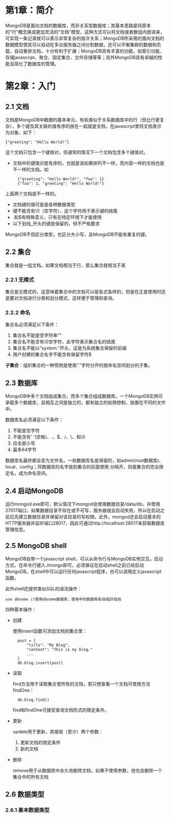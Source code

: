 # 第1章：简介

MongoDB是面向文档的数据库，而非关系型数据库；其基本思路是将原本的“行”概念换成更加灵活的“文档”模型，这种方式可以将文档或者数组内嵌进来，可实现一条记录就可以表示非常复杂的层次关系；MongoDB所采用的面向文档的数据模型使其可以自动在多台服务器之间分割数据，还可以平衡集群的数据和负载，自动重排文档，十分有利于扩展；MongoDB具有丰富的功能，如索引功能、存储javascript、聚合、固定集合、文件存储等等；另外MongoDB具有卓越的性能且简化了数据库的管理。

# 第2章：入门

## 2.1 文档

文档是MongoDB中数据的基本单元，有些类似于关系数据库中的行（但比行更复杂），多个键及其关联的值有序的放在一起就是文档，在javascript里将文档表示为对象，如下：

	{"greeting": "Hello World!"}
这个文档只包含一个键值对，但通常的情况下一个文档包含多个键值对。

* 文档中的键值对是有序的，也就是说如果排列不一样，而内容一样的文档也是不一样的文档。如

		{"greeting": "Hello World!", "foo": 1}
		{"foo": 1, "greeting": "Hello World!"}
上面两个文档是不一样的。
* 文档键的值可是是各种数据类型
* 键不能含有\0（空字符），这个字符用于表示键的结尾
* .和$有特殊意义，只有在特定环境下才能使用
* 以下划线_开头的键是保留的，但不严格要求

MongoDB不但区分类型，也区分大小写，且MongoDB不能有重复的键。

## 2.2 集合

集合就是一组文档。如果文档相当于行，那么集合就相当于表

### 2.2.1 无模式

集合是无模式的，这意味着集合中的文档可以是各式各样的，但是在正是使用时还是要对文档进行分类和划分模式，这样便于管理和查询。

### 2.2.2 命名

集合名必须满足以下条件：
1. 集合名不能是空字符串""
2. 集合名不能含有\0空字符，此字符表示集合名的结尾
3. 集合名不能以“system.”开头，这是为系统集合保留的前缀
4. 用户创建的集合名字不能含有保留字符$

**子集合**：组织集合的一种惯例是使用“.”字符分开的按命名空间划分的子集。

## 2.3 数据库

MongoDB中多个文档组成集合，而多个集合组成数据库。一个MongoDB实例可承载多个数据库，且相互之间是独立的，都有独立的权限控制，放置在不同的文件中。

数据库名必须满足以下条件：
1. 不能是空字符
2. 不能含有' '(空格)、.、$、/、\、和\0
3. 应全部小写
4. 最多64字节

数据库名最终都会变为文件名，一些数据库名是保留的，如admin(root数据库)、local、config；将数据库的名字放到集合的前面使用.分隔开，则是集合的完全限定名，成为命名空间。

## 2.4 启动MongoDB

运行mongod.exe即可，默认情况下mongod会使用数据目录/data/db，并使用27017端口，如果数据目录不存在或不可写，服务器就会启动失败，所以在启动之前应先建立数据目录并保留对该目录的写权限。此外，mongod还会启动基本的HTTP服务器并监听端口28017，因此可通过http://localhost:28017来获取数据库管理信息。

## 2.5 MongoDB shell

MongoDB自带一个javascript shell，可以从命令行与MongoDB实例交互。启动方式，在命令行键入./mongo即可，必须保证在启动shell之前已经启动MongoDB。在shell中可以运行任何javascript程序，也可以调用定义javascript函数。

此外shell还提供类似SQL的语法操作：

	use dbname //使用dbname数据库，使用中的数据库有db指针指向

四种基本操作：

* 创建

	使用insert函数可添加文档到集合里：

		post = {
			"title": "My Blog",
			"content": "This is my blog."
			...
		}
		db.blog.insert(post)
* 读取

	find方法用于读取集合里所有的文档，若只想查看一个文档可使用方法findOne：

		db.blog.find()
	find和findOne可接受查询文档形式的限定条件。
* 更新

	update用于更新，其接收（至少）两个参数：
	1. 更新文档的限定条件
	2. 新的文档
* 删除

	remove用于从数据库中永久地删除文档，如果不使用参数，他也会删除一个集合中的所有文档

## 2.6 数据类型

### 2.6.1 基本数据类型

